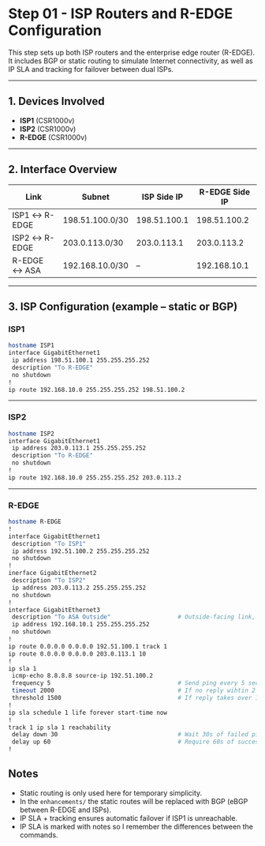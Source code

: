# Step 01 - ISP Routers and R-EDGE Configuration

This step sets up both ISP routers and the enterprise edge router (R-EDGE). It includes BGP or static routing to simulate Internet connectivity, as well as IP SLA and tracking for failover between dual ISPs.

---

## 1. Devices Involved

- **ISP1** (CSR1000v)
- **ISP2** (CSR1000v)
- **R-EDGE** (CSR1000v)

---

## 2. Interface Overview

| Link                | Subnet           | ISP Side IP     | R-EDGE Side IP   |
|---------------------|------------------|------------------|------------------|
| ISP1 ↔ R-EDGE       | 198.51.100.0/30  | 198.51.100.1     | 198.51.100.2     |
| ISP2 ↔ R-EDGE       | 203.0.113.0/30   | 203.0.113.1      | 203.0.113.2      |
| R-EDGE ↔ ASA        | 192.168.10.0/30  | –                | 192.168.10.1     |

---

## 3. ISP Configuration (example – static or BGP)

### ISP1
```bash
hostname ISP1
interface GigabitEthernet1
 ip address 198.51.100.1 255.255.255.252
 description "To R-EDGE"
 no shutdown
!
ip route 192.168.10.0 255.255.255.252 198.51.100.2
```

---

### ISP2

```bash
hostname ISP2
interface GigabitEthernet1
 ip address 203.0.113.1 255.255.255.252
 description "To R-EDGE"
 no shutdown
!
ip route 192.168.10.0 255.255.255.252 203.0.113.2
```

---

### R-EDGE

```bash
hostname R-EDGE
!
interface GigabitEthernet1
 description "To ISP1"
 ip address 192.51.100.2 255.255.255.252
 no shutdown
!
inerface GigabitEthernet2
 description "To ISP2"
 ip address 203.0.113.2 255.255.255.252
 no shutdown
!
interface GigabitEthernet3
 description "To ASA Outside"                   # Outside-facing link, not part of internal network.
 ip address 192.168.10.1 255.255.255.252
 no shutdown
!
ip route 0.0.0.0 0.0.0.0 192.51.100.1 track 1
ip route 0.0.0.0 0.0.0.0 203.0.113.1 10
!
ip sla 1
 icmp-echo 8.8.8.8 source-ip 192.51.100.2
 frequency 5                                    # Send ping every 5 seconds
 timeout 2000                                   # If no reply wihtin 2 seconds = failed probe
 threshold 1500                                 # If reply takes over 1.5 seconds = degraded (poor)
!
ip sla schedule 1 life forever start-time now
!
track 1 ip sla 1 reachability
 delay down 30                                  # Wait 30s of failed pings before removing route
 delay up 60                                    # Require 60s of success before restoring route
!
```

## Notes
- Static routing is only used here for temporary simplicity. 
- In the `enhancements/` the static routes will be replaced with BGP (eBGP between R-EDGE and ISPs).
- IP SLA + tracking ensures automatic failover if ISP1 is unreachable.
- IP SLA is marked with notes so I remember the differences between the commands.